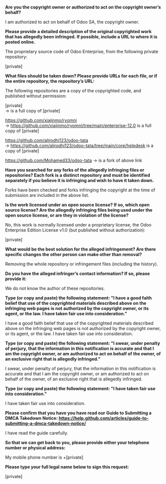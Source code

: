 
**Are you the copyright owner or authorized to act on the copyright
owner’s behalf?**

I am authorized to act on behalf of Odoo SA, the copyright owner.

**Please provide a detailed description of the original copyrighted work
that has allegedly been infringed. If possible, include a URL to where
it is posted online.**

The proprietary source code of Odoo Enterprise, from the following
private repository:

[private]

**What files should be taken down? Please provide URLs for each file, or
if the entire repository, the repository’s URL:**

The following repositories are a copy of the copyrighted code, and published
without permission:

[private]  
-> is a full copy of [private]

https://github.com/xiajinmo/ryomni  
-> https://github.com/xiajinmo/ryomni/tree/main/enterprise-12.0 is a full copy of [private]

https://github.com/alirodhi123/odoo-tata  
-> https://github.com/alirodhi123/odoo-tata/tree/main/core/helpdesk is a copy of [private]

https://github.com/Mohamed33/odoo-tata
-> is a fork of above link


**Have you searched for any forks of the allegedly infringing files or
repositories? Each fork is a distinct repository and must be identified
separately if you believe it is infringing and wish to have it taken down.**

Forks have been checked and forks infringing the copyright at the time of 
submission are included in the above list.

**Is the work licensed under an open source license? If so, which open
source license? Are the allegedly infringing files being used under the
open source license, or are they in violation of the license?**

No, this work is normally licensed under a proprietary license, the Odoo
Enterprise Edition License v1.0 (but published without authorization):

[private]

**What would be the best solution for the alleged infringement? Are
there specific changes the other person can make other than removal?**

Removing the whole repository or infringement files (including the history).

**Do you have the alleged infringer’s contact information? If so, please
provide it:**

We do not know the author of these repositories.

**Type (or copy and paste) the following statement: "I have a good faith
belief that use of the copyrighted materials described above on the
infringing web pages is not authorized by the copyright owner, or its
agent, or the law. I have taken fair use into consideration."**

I have a good faith belief that use of the copyrighted materials
described above on the infringing web pages is not authorized by the
copyright owner, or its agent, or the law. I have taken fair use into
consideration.

**Type (or copy and paste) the following statement: "I swear, under
penalty of perjury, that the information in this notification is
accurate and that I am the copyright owner, or am authorized to act on
behalf of the owner, of an exclusive right that is allegedly infringed."**

I swear, under penalty of perjury, that the information in this
notification is accurate and that I am the copyright owner, or am
authorized to act on behalf of the owner, of an exclusive right that is
allegedly infringed.

**Type (or copy and paste) the following statement: "I have taken fair use 
into consideration."**

I have taken fair use into consideration.

**Please confirm that you have you have read our Guide to Submitting a
DMCA Takedown Notice:
https://help.github.com/articles/guide-to-submitting-a-dmca-takedown-notice/**

I have read the guide carefully.

**So that we can get back to you, please provide either your telephone
number or physical address:**

My mobile phone number is +[private]

**Please type your full legal name below to sign this request:**

[private]
